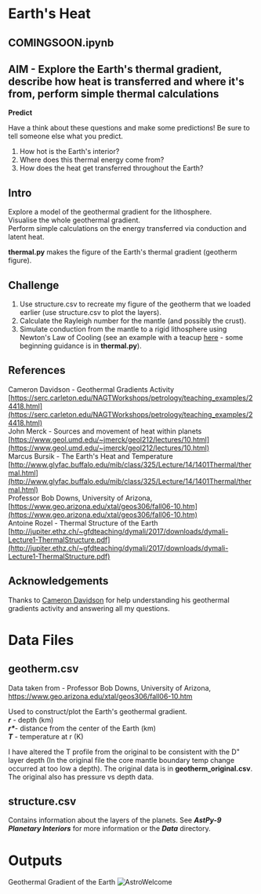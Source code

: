 # Earth's Heat

## COMINGSOON.ipynb
## AIM - Explore the Earth's thermal gradient, describe how heat is transferred and where it's from, perform simple thermal calculations

**Predict**

Have a think about these questions and make some predictions! Be sure to tell someone else what you predict.

1) How hot is the Earth's interior?  
2) Where does this thermal energy come from?  
3) How does the heat get transferred throughout the Earth? 

## Intro

Explore a model of the geothermal gradient for the lithosphere.  
Visualise the whole geothermal gradient.  
Perform simple calculations on the energy transferred via conduction and latent heat.

**thermal.py** makes the figure of the Earth's thermal gradient (geotherm figure).

## Challenge

1) Use structure.csv to recreate my figure of the geotherm that we loaded earlier (use structure.csv to plot the layers).  
2) Calculate the Rayleigh number for the mantle (and possibly the crust).  
3) Simulate conduction from the mantle to a rigid lithosphere using Newton's Law of Cooling (see an example with a teacup [here](http://greenteapress.com/modsimpy/ModSimPy3.pdf) - some beginning guidance is in **thermal.py**).

## References

Cameron Davidson - Geothermal Gradients Activity [https://serc.carleton.edu/NAGTWorkshops/petrology/teaching_examples/24418.html](https://serc.carleton.edu/NAGTWorkshops/petrology/teaching_examples/24418.html)  
John Merck - Sources and movement of heat within planets [https://www.geol.umd.edu/~jmerck/geol212/lectures/10.html](https://www.geol.umd.edu/~jmerck/geol212/lectures/10.html)  
Marcus Bursik - The Earth's Heat and Temperature [http://www.glyfac.buffalo.edu/mib/class/325/Lecture/14/1401Thermal/thermal.html](http://www.glyfac.buffalo.edu/mib/class/325/Lecture/14/1401Thermal/thermal.html)  
Professor Bob Downs, University of Arizona, [https://www.geo.arizona.edu/xtal/geos306/fall06-10.htm](https://www.geo.arizona.edu/xtal/geos306/fall06-10.htm)  
Antoine Rozel - Thermal Structure of the Earth [http://jupiter.ethz.ch/~gfdteaching/dymali/2017/downloads/dymali-Lecture1-ThermalStructure.pdf](http://jupiter.ethz.ch/~gfdteaching/dymali/2017/downloads/dymali-Lecture1-ThermalStructure.pdf)

## Acknowledgements

Thanks to [Cameron Davidson](https://apps.carleton.edu/profiles/cdavidso/) for help understanding his geothermal gradients activity and answering all my questions.

# Data Files

## geotherm.csv

Data taken from - Professor Bob Downs, University of Arizona, https://www.geo.arizona.edu/xtal/geos306/fall06-10.htm

Used to construct/plot the Earth's geothermal gradient.  
***r*** - depth (km)  
***r\****- distance from the center of the Earth (km)  
***T*** - temperature at r (K)  

I have altered the T profile from the original to be consistent with the D" layer depth (In the original file the core mantle boundary temp change occurred at too low a depth). The original data is in **geotherm_original.csv**. The original also has pressure vs depth data.

## structure.csv

Contains information about the layers of the planets.
See ***AstPy-9 Planetary Interiors*** for more information or the ***Data*** directory.

# Outputs

Geothermal Gradient of the Earth
![AstroWelcome](./figures/geotherm.png)
